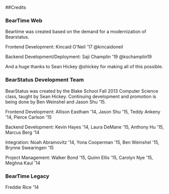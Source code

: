 ##Credits

### BearTime Web

Beartime was created based on the demand for a modernization of Bearstatus.

Frontend Development: Kincaid O'Neil '17 @kincaidoneil

Backend Development/Deployment: Saji Champlin '19 @kschamplin19

And a huge thanks to Sean Hickey @shickey for making all of this possible.

### BearStatus Development Team

BearStatus was created by the Blake School Fall 2013 Computer Science class, taught by Sean Hickey. Continuing development and promotion is being done by Ben Weinshel and Jason Shu '15.

Frontend Development: Allison Eastham '14, Jason Shu '15, Teddy Ankeny '14, Pierce Carlson '15

Backend Development: Kevin Hayes '14, Laura DeMane '15, Anthony Hu '15, Marcus Berg '14

Integration: Noah Abramovitz '14, Yona Cooperman '15, Ben Weinshel '15, Brynne Swearingen '15

Project Management: Walker Bond '15, Quinn Ellis '15, Carolyn Nye '15, Meghna Kaul '14

### BearTime Legacy

Freddie Rice '14


